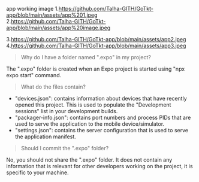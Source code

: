 app working image 
1.https://github.com/Talha-GITH/GoTkt-app/blob/main/assets/app%201.jpeg                                                            
2.https://github.com/Talha-GITH/GoTkt-app/blob/main/assets/app%20image.jpeg
                                                                                        
3.https://github.com/Talha-GITH/GoTkt-app/blob/main/assets/app2.jpeg                                                                                 
4.https://github.com/Talha-GITH/GoTkt-app/blob/main/assets/app3.jpeg                                                                                                                   
> Why do I have a folder named ".expo" in my project?

The ".expo" folder is created when an Expo project is started using "npx expo start" command.

> What do the files contain?

- "devices.json": contains information about devices that have recently opened this project. This is used to populate the "Development sessions" list in your development builds.
- "packager-info.json": contains port numbers and process PIDs that are used to serve the application to the mobile device/simulator.
- "settings.json": contains the server configuration that is used to serve the application manifest.

> Should I commit the ".expo" folder?

No, you should not share the ".expo" folder. It does not contain any information that is relevant for other developers working on the project, it is specific to your machine.

